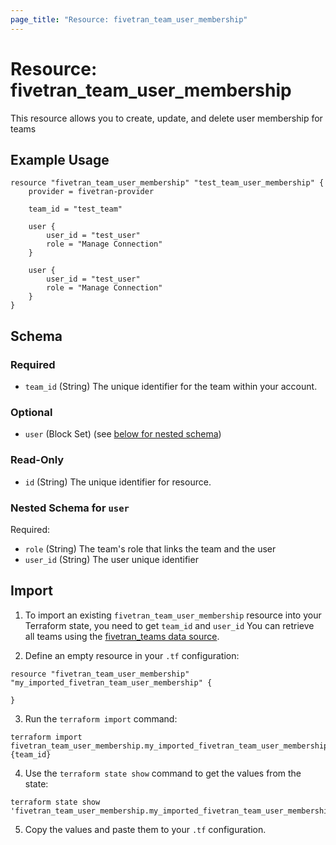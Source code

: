 ```yaml
---
page_title: "Resource: fivetran_team_user_membership"
---
```


# Resource: fivetran_team_user_membership

This resource allows you to create, update, and delete user membership for teams

## Example Usage

```hcl
resource "fivetran_team_user_membership" "test_team_user_membership" {
    provider = fivetran-provider

    team_id = "test_team"
    
    user {
        user_id = "test_user"
        role = "Manage Connection"
    }

    user {
        user_id = "test_user"
        role = "Manage Connection"
    }
}
```

<!-- schema generated by tfplugindocs -->
## Schema

### Required

- `team_id` (String) The unique identifier for the team within your account.

### Optional

- `user` (Block Set) (see [below for nested schema](#nestedblock--user))

### Read-Only

- `id` (String) The unique identifier for resource.

<a id="nestedblock--user"></a>
### Nested Schema for `user`

Required:

- `role` (String) The team's role that links the team and the user
- `user_id` (String) The user unique identifier

## Import

1. To import an existing `fivetran_team_user_membership` resource into your Terraform state, you need to get `team_id` and `user_id`
You can retrieve all teams using the [fivetran_teams data source](/docs/data-sources/teams).

2. Define an empty resource in your `.tf` configuration:

```hcl
resource "fivetran_team_user_membership" "my_imported_fivetran_team_user_membership" {

}
```

3. Run the `terraform import` command:

```
terraform import fivetran_team_user_membership.my_imported_fivetran_team_user_membership {team_id}
```

4. Use the `terraform state show` command to get the values from the state:

```
terraform state show 'fivetran_team_user_membership.my_imported_fivetran_team_user_membership'
```
5. Copy the values and paste them to your `.tf` configuration.
